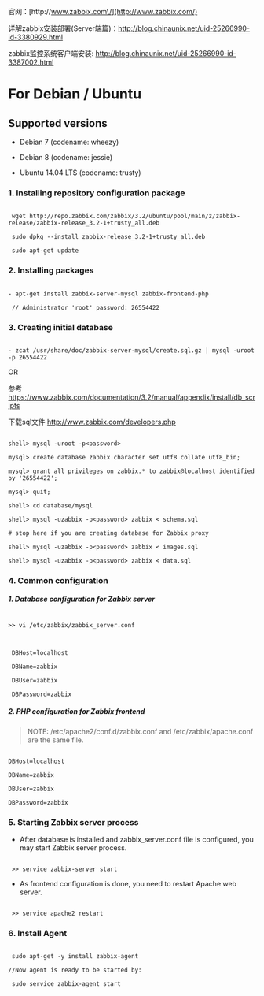 官网：[http:\/\/www.zabbix.com\/](http://www.zabbix.com/)

详解zabbix安装部署\(Server端篇\)：[http:\/\/blog.chinaunix.net\/uid-25266990-id-3380929.html](http://blog.chinaunix.net/uid-25266990-id-3380929.html)

zabbix监控系统客户端安装: [http:\/\/blog.chinaunix.net\/uid-25266990-id-3387002.html](http://blog.chinaunix.net/uid-25266990-id-3387002.html)

# For Debian / Ubuntu



## Supported versions



- Debian 7 (codename: wheezy)

- Debian 8 (codename: jessie)

- Ubuntu 14.04 LTS (codename: trusty)



### 1. Installing repository configuration package

```

 wget http://repo.zabbix.com/zabbix/3.2/ubuntu/pool/main/z/zabbix-release/zabbix-release_3.2-1+trusty_all.deb

 sudo dpkg --install zabbix-release_3.2-1+trusty_all.deb
 
 sudo apt-get update

```



### 2. Installing packages

```

- apt-get install zabbix-server-mysql zabbix-frontend-php

 // Administrator 'root' password: 26554422

```



### 3. Creating initial database

```

- zcat /usr/share/doc/zabbix-server-mysql/create.sql.gz | mysql -uroot -p 26554422

```

OR

参考 https://www.zabbix.com/documentation/3.2/manual/appendix/install/db_scripts

下载sql文件 http://www.zabbix.com/developers.php

```

shell> mysql -uroot -p<password>

mysql> create database zabbix character set utf8 collate utf8_bin;

mysql> grant all privileges on zabbix.* to zabbix@localhost identified by '26554422';

mysql> quit;

shell> cd database/mysql

shell> mysql -uzabbix -p<password> zabbix < schema.sql

# stop here if you are creating database for Zabbix proxy

shell> mysql -uzabbix -p<password> zabbix < images.sql

shell> mysql -uzabbix -p<password> zabbix < data.sql

```



### 4. Common configuration



##### 1. Database configuration for Zabbix server

```

>> vi /etc/zabbix/zabbix_server.conf



 DBHost=localhost

 DBName=zabbix

 DBUser=zabbix

 DBPassword=zabbix

```



##### 2. PHP configuration for Zabbix frontend

> NOTE: /etc/apache2/conf.d/zabbix.conf and /etc/zabbix/apache.conf are the same file.

```

DBHost=localhost

DBName=zabbix

DBUser=zabbix

DBPassword=zabbix

```



### 5. Starting Zabbix server process



- After database is installed and zabbix_server.conf file is configured, you may start Zabbix server process.

```

 >> service zabbix-server start

```


- As frontend configuration is done, you need to restart Apache web server.

```

 >> service apache2 restart

```



### 6. Install Agent

```

 sudo apt-get -y install zabbix-agent

//Now agent is ready to be started by:

 sudo service zabbix-agent start

```
